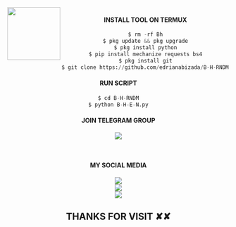 <img src="https://github.com/edrisnabizada/edrisnabizada/blob/main/IMAGE/edrisnabizada.gif" width="120" height="120" align="left">
<center>
  
  

#### INSTALL TOOL ON TERMUX
```python
$ rm -rf Bh
$ pkg update && pkg upgrade
$ pkg install python
$ pip install mechanize requests bs4
$ pkg install git
$ git clone https://github.com/edrianabizada/B-H-RNDM.git
```
#### RUN SCRIPT
```python
$ cd B-H-RNDM
$ python B-H-E-N.py
```

#### JOIN TELEGRAM GROUP <br>
[![](https://img.shields.io/badge/Telegram-black?logo=Telegram&logoColor=blue&labelColor=black)](https://t.me/Best_Hacker00420)

<br>

#### MY SOCIAL MEDIA

[![](https://img.shields.io/badge/Github-black?logo=Github&logoColor=red&labelColor=black)](https://github.com/edrisnabizada) <br>
[![](https://img.shields.io/badge/Facebook-black?logo=Facebook&logoColor=red&labelColor=black)](https://www.facebook.com/Shah.Edris.Nabizada.420) <br>
[![](https://img.shields.io/badge/Instagram-black?logo=Instagram&logoColor=red&labelColor=black)](https://www.instagram.com/edrisnabizada420) <br>


<h2> THANKS FOR VISIT ✘✘ <h2\>
